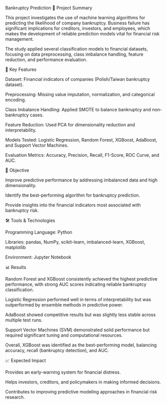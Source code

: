 Bankruptcy Prediction
📌 Project Summary

This project investigates the use of machine learning algorithms for predicting the likelihood of company bankruptcy. Business failure has significant implications for creditors, investors, and employees, which makes the development of reliable prediction models vital for financial risk management.

The study applied several classification models to financial datasets, focusing on data preprocessing, class imbalance handling, feature reduction, and performance evaluation.

🔑 Key Features

Dataset: Financial indicators of companies (Polish/Taiwan bankruptcy dataset).

Preprocessing: Missing value imputation, normalization, and categorical encoding.

Class Imbalance Handling: Applied SMOTE to balance bankruptcy and non-bankruptcy cases.

Feature Reduction: Used PCA for dimensionality reduction and interpretability.

Models Tested: Logistic Regression, Random Forest, XGBoost, AdaBoost, and Support Vector Machines.

Evaluation Metrics: Accuracy, Precision, Recall, F1-Score, ROC Curve, and AUC.

🎯 Objective

Improve predictive performance by addressing imbalanced data and high dimensionality.

Identify the best-performing algorithm for bankruptcy prediction.

Provide insights into the financial indicators most associated with bankruptcy risk.

🛠️ Tools & Technologies

Programming Language: Python

Libraries: pandas, NumPy, scikit-learn, imbalanced-learn, XGBoost, matplotlib

Environment: Jupyter Notebook

📊 Results

Random Forest and XGBoost consistently achieved the highest predictive performance, with strong AUC scores indicating reliable bankruptcy classification.

Logistic Regression performed well in terms of interpretability but was outperformed by ensemble methods in predictive power.

AdaBoost showed competitive results but was slightly less stable across multiple test runs.

Support Vector Machines (SVM) demonstrated solid performance but required significant tuning and computational resources.

Overall, XGBoost was identified as the best-performing model, balancing accuracy, recall (bankruptcy detection), and AUC.

📈 Expected Impact

Provides an early-warning system for financial distress.

Helps investors, creditors, and policymakers in making informed decisions.

Contributes to improving predictive modeling approaches in financial risk research.
